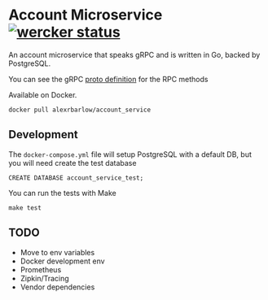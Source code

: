 # Account Microservice [![wercker status](https://app.wercker.com/status/0f73245f410394e8b923cd22ca86970f/s/master "wercker status")](https://app.wercker.com/project/byKey/0f73245f410394e8b923cd22ca86970f)

An account microservice that speaks gRPC and is written in Go, backed by PostgreSQL.

You can see the gRPC [proto definition](https://github.com/arbarlow/account_service/blob/master/account/account.proto) for the RPC methods

Available on Docker.
```
docker pull alexrbarlow/account_service
```

## Development
The `docker-compose.yml` file will setup PostgreSQL with a default DB, but you will need create the test database

```
CREATE DATABASE account_service_test;
```

You can run the tests with Make
```
make test
```

## TODO
- Move to env variables
- Docker development env
- Prometheus
- Zipkin/Tracing
- Vendor dependencies
